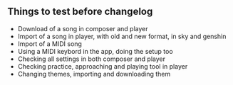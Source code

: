 ## Things to test before changelog
- Download of a song in composer and player
- Import of a song in player, with old and new format, in sky and genshin
- Import of a MIDI song 
- Using a MIDI keybord in the app, doing the setup too
- Checking all settings in both composer and player
- Checking practice, approaching and playing tool in player
- Changing themes, importing and downloading them
